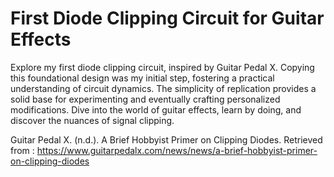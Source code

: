 # First Diode Clipping Circuit for Guitar Effects
Explore my first diode clipping circuit, inspired by Guitar Pedal X. Copying this foundational design was my initial step, fostering a practical understanding of circuit dynamics. The simplicity of replication provides a solid base for experimenting and eventually crafting personalized modifications. Dive into the world of guitar effects, learn by doing, and discover the nuances of signal clipping.

Guitar Pedal X. (n.d.). A Brief Hobbyist Primer on Clipping Diodes. Retrieved from :
https://www.guitarpedalx.com/news/news/a-brief-hobbyist-primer-on-clipping-diodes
